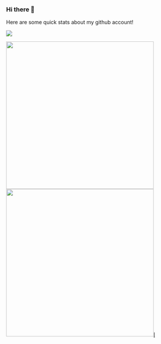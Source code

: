 
 ### Hi there 👋

Here are some quick stats about my github account!

![](https://komarev.com/ghpvc/?username=riyan-datalyca&style=flat&label=Views)

<!-- [My GitHub stats](https://github-readme-stats.vercel.app/api?username=riyan-datalyca) -->

<a href="https://github.com/riyan-dcosta">
 <img height=400 src="https://github-readme-stats.vercel.app/api/?username=riyan-dcosta&&theme=transparent&count_private=true&hide_title=true"/>
</a>
</n>
<a href="https://github.com/riyan-dcosta">
 <img height=400  src="https://github-readme-stats.vercel.app/api/top-langs/?username=riyan-dcosta&show_icons=true&&theme=transparent&count_private=true&layout=compact&hide_title=true"/>l̥
</a>
 



<!--
**riyan-datalyca/riyan-datalyca** is a ✨ _special_ ✨ repository because its `README.md` (this file) appears on your GitHub profile.

Here are some ideas to get you started:

- 🔭 I’m currently working on ...
- 🌱 I’m currently learning ...
- 👯 I’m looking to collaborate on ...
- 🤔 I’m looking for help with ...
- 💬 Ask me about ...
- 📫 How to reach me: ...
- 😄 Pronouns: ...
- ⚡ Fun fact: ...
-->
